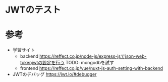 # JWTのテスト

# 参考
- 学習サイト
    - backend
    https://reffect.co.jp/node-js/express-jsでjson-web-tokenjwtの設定を行う
    TODO: mongodbを試す
    - frontend
    https://reffect.co.jp/vue/nuxt-js-auth-setting-with-backend
- JWTのデバッグ
https://jwt.io/#debugger


